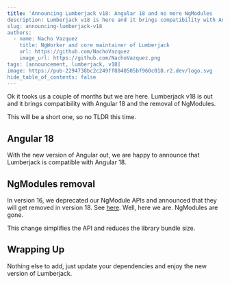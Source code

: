 ```yaml
---
title: 'Announcing Lumberjack v18: Angular 18 and no more NgModules
description: Lumberjack v18 is here and it brings compatibility with Angular 18 and no more NgModules.
slug: announcing-lumberjack-v18
authors:
  - name: Nacho Vazquez
    title: NgWorker and core maintainer of Lumberjack
    url: https://github.com/NachoVazquez
    image_url: https://github.com/NachoVazquez.png
tags: [announcement, lumberjack, v18]
image: https://pub-2294738bc2c249ff8040505bf960c018.r2.dev/logo.svg
hide_table_of_contents: false
---
```


Ok it tooks us a couple of months but we are here. Lumberjack v18 is out and it brings compatibility with Angular 18 and the removal of NgModules.

This will be a short one, so no TLDR this time.

## Angular 18

With the new version of Angular out, we are happy to announce that Lumberjack is compatible with Angular 18.

## NgModules removal

In version 16, we deprecated our NgModule APIs and announced that they will get removed in version 18. See [here](https://ngworker.github.io/lumberjack/blog/announcing-lumberjack-v16). Well, here we are. NgModules are gone.

This change simplifies the API and reduces the library bundle size.

## Wrapping Up

Nothing else to add, just update your dependencies and enjoy the new version of Lumberjack.
